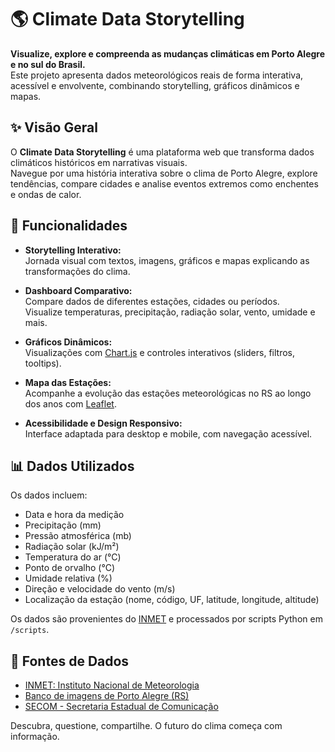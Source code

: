 # 🌎 Climate Data Storytelling

**Visualize, explore e compreenda as mudanças climáticas em Porto Alegre e no sul do Brasil.**  
Este projeto apresenta dados meteorológicos reais de forma interativa, acessível e envolvente, combinando storytelling, gráficos dinâmicos e mapas.



## ✨ Visão Geral

O **Climate Data Storytelling** é uma plataforma web que transforma dados climáticos históricos em narrativas visuais.  
Navegue por uma história interativa sobre o clima de Porto Alegre, explore tendências, compare cidades e analise eventos extremos como enchentes e ondas de calor.



## 🚀 Funcionalidades

- **Storytelling Interativo:**  
    Jornada visual com textos, imagens, gráficos e mapas explicando as transformações do clima.

- **Dashboard Comparativo:**  
    Compare dados de diferentes estações, cidades ou períodos.  
    Visualize temperaturas, precipitação, radiação solar, vento, umidade e mais.

- **Gráficos Dinâmicos:**  
    Visualizações com [Chart.js](https://www.chartjs.org/) e controles interativos (sliders, filtros, tooltips).

- **Mapa das Estações:**  
    Acompanhe a evolução das estações meteorológicas no RS ao longo dos anos com [Leaflet](https://leafletjs.com/).

- **Acessibilidade e Design Responsivo:**  
    Interface adaptada para desktop e mobile, com navegação acessível.



## 📊 Dados Utilizados

Os dados incluem:

- Data e hora da medição
- Precipitação (mm)
- Pressão atmosférica (mb)
- Radiação solar (kJ/m²)
- Temperatura do ar (°C)
- Ponto de orvalho (°C)
- Umidade relativa (%)
- Direção e velocidade do vento (m/s)
- Localização da estação (nome, código, UF, latitude, longitude, altitude)

Os dados são provenientes do [INMET](https://portal.inmet.gov.br/) e processados por scripts Python em `/scripts`.



## 🔗 Fontes de Dados

- [INMET: Instituto Nacional de Meteorologia](https://portal.inmet.gov.br/dadoshistoricos)
- [Banco de imagens de Porto Alegre (RS)](https://bancodeimagens.portoalegre.rs.gov.br/)
- [SECOM - Secretaria Estadual de Comunicação](https://www.flickr.com/people/governo_rs/)



Descubra, questione, compartilhe. O futuro do clima começa com informação.
